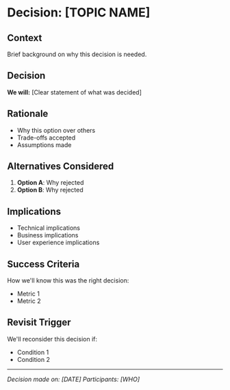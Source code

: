 # Decision: [TOPIC NAME]

## Context
Brief background on why this decision is needed.

## Decision
**We will:** [Clear statement of what was decided]

## Rationale
- Why this option over others
- Trade-offs accepted
- Assumptions made

## Alternatives Considered
1. **Option A**: Why rejected
2. **Option B**: Why rejected

## Implications
- Technical implications
- Business implications  
- User experience implications

## Success Criteria
How we'll know this was the right decision:
- Metric 1
- Metric 2

## Revisit Trigger
We'll reconsider this decision if:
- Condition 1
- Condition 2

---
*Decision made on: [DATE]*
*Participants: [WHO]*